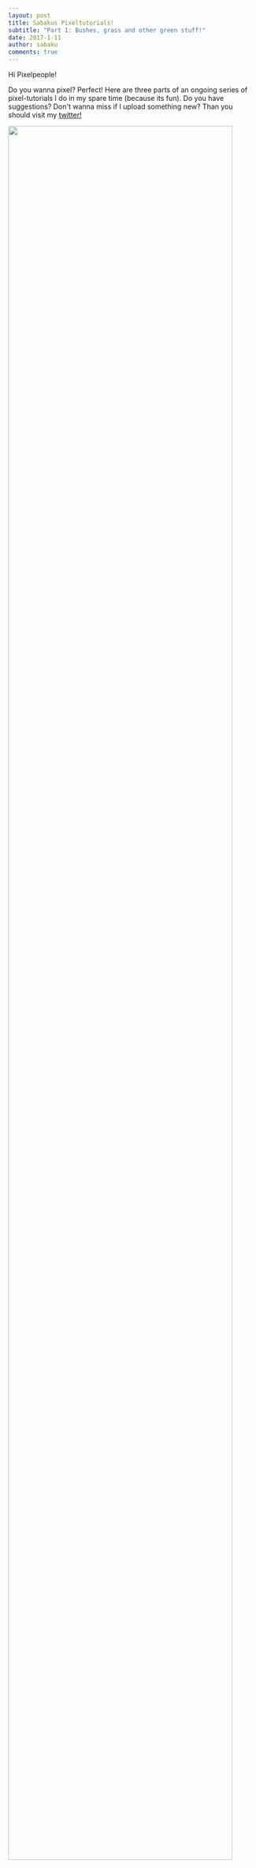 ```yaml
---
layout: post
title: Sabakus Pixeltutorials!
subtitle: "Part 1: Bushes, grass and other green stuff!"
date: 2017-1-11
author: sabaku
comments: true
---
```


Hi Pixelpeople!

Do you wanna pixel? Perfect! Here are three parts of an ongoing series of pixel-tutorials I do in my spare time (because its fun).
Do you have suggestions? Don't wanna miss if I upload something new? Than you should visit my [twitter!](https://twitter.com/sabbi_tabbi)

<!--more-->

<dl>
<img class="fancybox" style="width:95%" src="{{ site.baseurl }}/img/posts/p4/POTPLANTSTUT.png" alt="">	
<img class="fancybox" style="width:95%" src="{{ site.baseurl }}/img/posts/p4/BUSHTUT.png" alt="">	
<img class="fancybox" style="width:95%" src="{{ site.baseurl }}/img/posts/p4/GRASSTILETUT.png" alt="">	

</dl>

